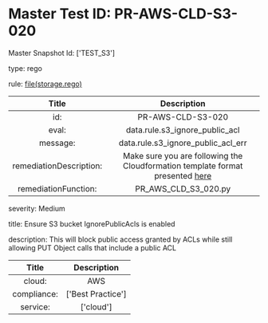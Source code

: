 



# Master Test ID: PR-AWS-CLD-S3-020


Master Snapshot Id: ['TEST_S3']

type: rego

rule: [file(storage.rego)]  
  
  
  
  

|Title|Description|
| :---: | :---: |
|id: |PR-AWS-CLD-S3-020|
|eval: |data.rule.s3_ignore_public_acl|
|message: |data.rule.s3_ignore_public_acl_err|
|remediationDescription: |Make sure you are following the Cloudformation template format presented <a href='https://docs.aws.amazon.com/AWSCloudFormation/latest/UserGuide/aws-properties-s3-bucket-publicaccessblockconfiguration.html#cfn-s3-bucket-publicaccessblockconfiguration-ignorepublicacls' target='_blank'>here</a>|
|remediationFunction: |PR_AWS_CLD_S3_020.py|


severity: Medium

title: Ensure S3 bucket IgnorePublicAcls is enabled

description: This will block public access granted by ACLs while still allowing PUT Object calls that include a public ACL  
  
  

|Title|Description|
| :---: | :---: |
|cloud: |AWS|
|compliance: |['Best Practice']|
|service: |['cloud']|



[file(storage.rego)]: https://github.com/prancer-io/prancer-compliance-test/tree/master/aws/cloud/storage.rego
